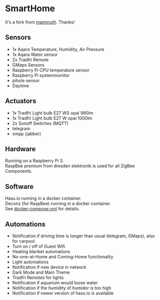 # SmartHome

It's a fork from [mammuth](https://github.com/mammuth/home-assistant-configuration). Thanks!

## Sensors
- 1x Aqara Temperature, Humidity, Air Pressure
- 1x Aqara Water sensor
- 2x Tradfri Remote
- GMaps Sensors
- Raspberry Pi CPU temperature sensor
- Raspberry Pi systemmonitor
- pihole sensor
- Daytime

## Actuators
- 1x Tradfri Light bulb E27 WS opal 980lm
- 1x Tradfri Light bulb E27 W opal 1000lm
- 2x Sonoff Switches (MQTT)
- telegram
- xmpp (jabber)

## Hardware

Running on a Raspberry Pi 3. \
RaspBee premium from dresden elektronik is used for all ZigBee Components.

## Software

Hass.io running in a docker container. \
Deconz (for RaspBee) running in a docker container. \
See [docker-compose.yml](docker-compose.yml) for details.

## Automations

- Notification if driving time is longer than usual (telegram, GMaps), also for carpool
- Turn on / off of Guest Wifi
- Heating blanket automations
- No-one-at-Home and Coming-Home functionality
- Light automations
- Notification if new device in network
- Dark Mode and Main Theme
- Tradfri Remotes for lights
- Notification if aquarium would loose water
- Notification if the humidity of humidor is too high
- Notification if newer version of hass.io is available
